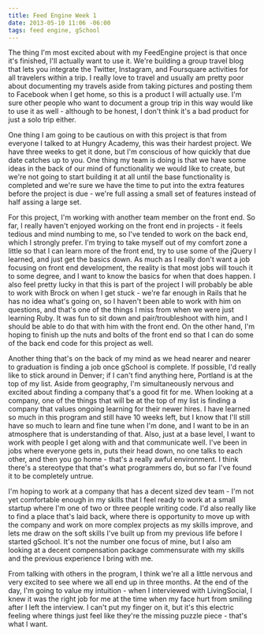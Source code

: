 ```yaml
---
title: Feed Engine Week 1
date: 2013-05-10 11:06 -06:00
tags: feed engine, gSchool
---
```


The thing I'm most excited about with my FeedEngine project is that once it's finished, I'll actually want to use it.  We're building a group travel blog that lets you integrate the Twitter, Instagram, and Foursquare activities for all travelers within a trip.  I really love to travel and usually am pretty poor about documenting my travels aside from taking pictures and posting them to Facebook when I get home, so this is a product I will actually use.  I'm sure other people who want to document a group trip in this way would like to use it as well - although to be honest, I don't think it's a bad product for just a solo trip either.

One thing I am going to be cautious on with this project is that from everyone I talked to at Hungry Academy, this was their hardest project.  We have three weeks to get it done, but I'm conscious of how quickly that due date catches up to you.  One thing my team is doing is that we have some ideas in the back of our mind of functionality we would like to create, but we're not going to start building it at all until the base functionality is completed and we're sure we have the time to put into the extra features before the project is due - we're full assing a small set of features instead of half assing a large set.

For this project, I'm working with another team member on the front end.  So far, I really haven't enjoyed working on the front end in projects - it feels tedious and mind numbing to me, so I've tended to work on the back end, which I strongly prefer.  I'm trying to take myself out of my comfort zone a little so that I can learn more of the front end, try to use some of the jQuery I learned, and just get the basics down.  As much as I really don't want a job focusing on front end development, the reality is that most jobs will touch it to some degree, and I want to know the basics for when that does happen.  I also feel pretty lucky in that this is part of the project I will probably be able to work with Brock on when I get stuck - we're far enough in Rails that he has no idea what's going on, so I haven't been able to work with him on questions, and that's one of the things I miss from when we were just learning Ruby.  It was fun to sit down and pair/troubleshoot with him, and I should be able to do that with him with the front end.  On the other hand, I'm hoping to finish up the nuts and bolts of the front end so that I can do some of the back end code for this project as well.

Another thing that's on the back of my mind as we head nearer and nearer to graduation is finding a job once gSchool is complete.  If possible, I'd really like to stick around in Denver; if I can't find anything here, Portland is at the top of my list.  Aside from geography, I'm simultaneously nervous and excited about finding a company that's a good fit for me.  When looking at a company, one of the things that will be at the top of my list is finding a company that values ongoing learning for their newer hires.  I have learned so much in this program and still have 10 weeks left, but I know that I'll still have so much to learn and fine tune when I'm done, and I want to be in an atmosphere that is understanding of that.  Also, just at a base level, I want to work with people I get along with and that communicate well.  I've been in jobs where everyone gets in, puts their head down, no one talks to each other, and then you go home - that's a really awful environment.  I think there's a stereotype that that's what programmers do, but so far I've found it to be completely untrue.

I'm hoping to work at a company that has a decent sized dev team - I'm not yet comfortable enough in my skills that I feel ready to work at a small startup where I'm one of two or three people writing code.  I'd also really like to find a place that's laid back, where there is opportunity to move up with the company and work on more complex projects as my skills improve, and lets me draw on the soft skills I've built up from my previous life before I started gSchool.  It's not the number one focus of mine, but I also am looking at a decent compensation package commensurate with my skills and the previous experience I bring with me.

From talking with others in the program, I think we're all a little nervous and very excited to see where we all end up in three months.  At the end of the day, I'm going to value my intuition - when I interviewed with LivingSocial, I knew it was the right job for me at the time when my face hurt from smiling after I left the interview.  I can't put my finger on it, but it's this electric feeling where things just feel like they're the missing puzzle piece - that's what I want.